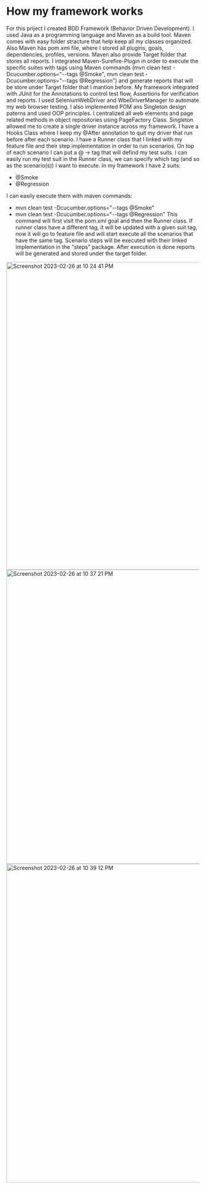 # How my framework works

For this priject I created BDD Framework (Behavior Driven Development). 
I used Java as a programming language and Maven as a build tool. Maven comes with easy folder stracture that help keep all my classes organized. Also Maven has pom.xml file, where I stored all plugins, goals, dependencies, profiles, versions. Maven also provide Target folder that stores all reports. I integrated Maven-Surefire-Plugin in order to execute the specific suites with tags using Maven commands (mvn clean test -Dcucumber.options="--tags @Smoke", mvn clean test -Dcucumber.options="--tags @Regression") and generate reports that will be store under Target folder that I mantion before.
My framework integrated with JUnit for the Annotations to control test flow, Assertions for verification and reports. 
I used SeleniumWebDriver and WbeDriverManager to automate my web browser testing. 
I also implemented POM ans Singleton design paterns and used OOP principles. I centralized all web elements and page related methods in object repositories using PageFactory Class. Singleton allowed me to create a single driver instance  across my framework.
I have a Hooks Class where I keep my @After annotation to quit my driver that run before after each scenario.
I have a Runner class that I linked with my feature file and their step implementation in order to run scenarios. On top of each scenario I can put a @ -> tag that will defind my test suits. I can easily run my test suit in the Runner class, we can specify which tag (and so as the scenario(s)) I want to execute.
In my framework I have 2 suits:  
- @Smoke
- @Regression

I can easily execute them with maven commands:
- mvn clean test -Dcucumber.options="--tags @Smoke"
- mvn clean test -Dcucumber.options="--tags @Regression"
This command will first visit the pom.xml goal and then the Runner class. If runner class have a different tag, it will be updated with  a given suit tag, now it will go to feature file and will start execute all the scenarios that have the same tag. Scenario steps will be executed with their linked implementation in the "steps" package. After execution is done reports will be generated and stored under the target folder.
                         


<img width="801" alt="Screenshot 2023-02-26 at 10 24 41 PM" src="https://user-images.githubusercontent.com/116601185/221475940-dabf46ac-98df-42ee-981a-21963908bb3e.png">
<img width="766" alt="Screenshot 2023-02-26 at 10 37 21 PM" src="https://user-images.githubusercontent.com/116601185/221475942-e39d894b-8f07-45d1-8fb6-d839071d2484.png">
<img width="830" alt="Screenshot 2023-02-26 at 10 39 12 PM" src="https://user-images.githubusercontent.com/116601185/221475945-d0080565-c1d9-4aa4-ae2a-f77f0b51b356.png">
